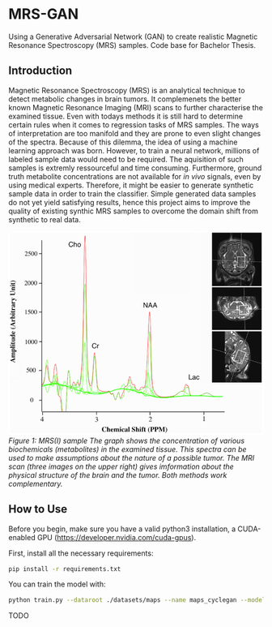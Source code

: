 # MRS-GAN

Using a Generative Adversarial Network (GAN) to create realistic Magnetic Resonance Spectroscopy (MRS) samples. Code base for Bachelor Thesis.

## Introduction
Magnetic Resonance Spectroscopy (MRS) is an analytical technique to detect metabolic changes in brain tumors. It complemenets the better known Magnetic Resonance Imaging (MRI) scans to further characterise the examined tissue. Even with todays methods it is still hard to determine certain rules when it comes to regression tasks of MRS samples. The ways of interpretation are too manifold and they are prone to even slight changes of the spectra. Because of this dilemma, the idea of using a machine learning approach was born. However, to train a neural network, millions of labeled sample data would need to be required. The aquisition of such samples is extremly ressourceful and time consuming. Furthermore, ground truth metabolite concentrations are not available for *in vivo* signals, even by using medical experts. Therefore, it might be easier to generate synthetic sample data in order to train the classifier. Simple generated data samples do not yet yield satisfying results, hence this project aims to improve the quality of existing synthic MRS samples to overcome the domain shift from synthetic to real data. 

![Image of Yaktocat](docs/images/MRSI_sample.png)
*Figure 1: MRS(I) sample*
*The graph shows the concentration of various biochemicals (metabolites) in the examined tissue. This spectra can be used to make assumptions about the nature of a possible tumor. The MRI scan (three images on the upper right) gives imformation about the physical structure of the brain and the tumor. Both methods work complementary.*

## How to Use
Before you begin, make sure you have a valid python3 installation, a CUDA-enabled GPU (https://developer.nvidia.com/cuda-gpus).

First, install all the necessary requirements:
```sh
pip install -r requirements.txt
```

You can train the model with:
```sh
python train.py --dataroot ./datasets/maps --name maps_cyclegan --model cycle_gan --no_dropout
```

TODO
